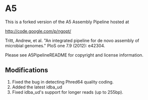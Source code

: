 A5
==

This is a forked version of the A5 Assembly Pipeline hosted at 

http://code.google.com/p/ngopt/

Tritt, Andrew, et al. "An integrated pipeline for de novo assembly of microbial genomes." PloS one 7.9 (2012): e42304.

Please see A5PipelineREADME for copyright and license information.


Modifications
-------------

1. Fixed the bug in detecting Phred64 quality coding.
2. Added the latest idba_ud
3. Fixed idba_ud's support for longer reads (up to 255bp).

